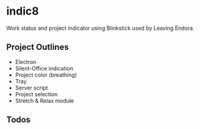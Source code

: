 # indic8
Work status and project indicator using Blinkstick used by Leaving Endora.

## Project Outlines
* Electron
* Silent-Office indication
* Project color (breathing)
* Tray
* Server script
* Project selection
* Stretch & Relax module

## Todos

